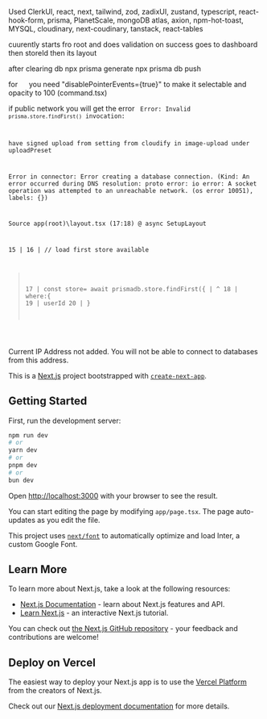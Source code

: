 Used ClerkUI, react, next, tailwind, zod, zadixUI, zustand, typescript, react-hook-form, prisma, PlanetScale, mongoDB atlas, axion, npm-hot-toast, MYSQL, cloudinary, next-coudinary, tanstack, react-tables

cuurently starts fro root and does validation on success goes to dashboard then storeId then its layout

after clearing db npx prisma generate
npx prisma db push

for <code> <CommandItem> </code> you need "disablePointerEvents={true}" to make it selectable and opacity to 100 (command.tsx)

if public network you will get the error
<code>
Error: 
Invalid `prisma.store.findFirst()` invocation:

have signed upload from setting from cloudify in image-upload under uploadPreset


Error in connector: Error creating a database connection. (Kind: An error occurred during DNS resolution: proto error: io error: A socket operation was attempted to an unreachable network. (os error 10051), labels: {})

Source
app\(root)\layout.tsx (17:18) @ async SetupLayout

  15 |
  16 |     // load first store available
> 17 |     const store= await prismadb.store.findFirst({
     |                  ^
  18 |         where:{
  19 |             userId
  20 |         }
  </code>

Current IP Address not added. You will not be able to connect to databases from this address.

This is a [Next.js](https://nextjs.org/) project bootstrapped with [`create-next-app`](https://github.com/vercel/next.js/tree/canary/packages/create-next-app).

## Getting Started

First, run the development server:

```bash
npm run dev
# or
yarn dev
# or
pnpm dev
# or
bun dev
```

Open [http://localhost:3000](http://localhost:3000) with your browser to see the result.

You can start editing the page by modifying `app/page.tsx`. The page auto-updates as you edit the file.

This project uses [`next/font`](https://nextjs.org/docs/basic-features/font-optimization) to automatically optimize and load Inter, a custom Google Font.

## Learn More

To learn more about Next.js, take a look at the following resources:

- [Next.js Documentation](https://nextjs.org/docs) - learn about Next.js features and API.
- [Learn Next.js](https://nextjs.org/learn) - an interactive Next.js tutorial.

You can check out [the Next.js GitHub repository](https://github.com/vercel/next.js/) - your feedback and contributions are welcome!

## Deploy on Vercel

The easiest way to deploy your Next.js app is to use the [Vercel Platform](https://vercel.com/new?utm_medium=default-template&filter=next.js&utm_source=create-next-app&utm_campaign=create-next-app-readme) from the creators of Next.js.

Check out our [Next.js deployment documentation](https://nextjs.org/docs/deployment) for more details.
